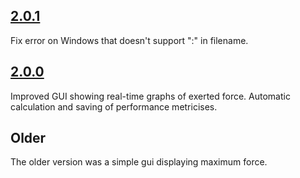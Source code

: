 ## [2.0.1]

Fix error on Windows that doesn't support ":" in filename.

## [2.0.0]

Improved GUI showing real-time graphs of exerted force.
Automatic calculation and saving of performance metricises.

## Older

The older version was a simple gui displaying maximum force.

[2.0.0]: https://github.com/robertcv/HipStrengthTesterGUI/releases/v2.0.0
[2.0.1]: https://github.com/robertcv/HipStrengthTesterGUI/releases/v2.0.1
